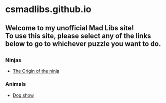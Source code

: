 # csmadlibs.github.io
<h2>Welcome to my unofficial Mad Libs site!<br>To use this site, please select any of the links below to go to whichever puzzle you want to do.<h2>
<h3>Ninjas</h3>
<ul>
    <li><a href="https://csmadlibs.github.io/The-Origin-of-the-Ninja/">The Origin of the ninja</a>
</ul>
<h3>Animals</h3>
<ul>
    <li><a href="">Dog show</a>